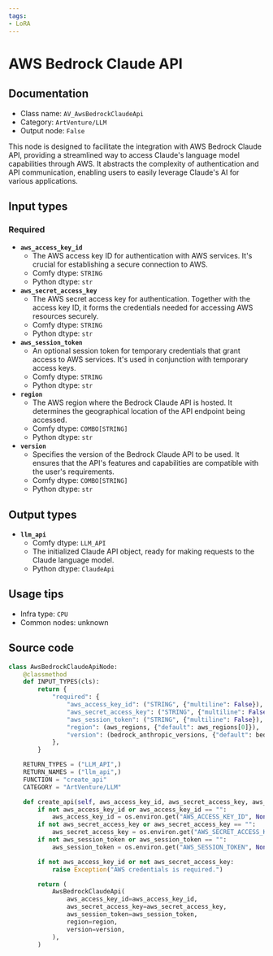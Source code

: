 ```yaml
---
tags:
- LoRA
---
```


# AWS Bedrock Claude API
## Documentation
- Class name: `AV_AwsBedrockClaudeApi`
- Category: `ArtVenture/LLM`
- Output node: `False`

This node is designed to facilitate the integration with AWS Bedrock Claude API, providing a streamlined way to access Claude's language model capabilities through AWS. It abstracts the complexity of authentication and API communication, enabling users to easily leverage Claude's AI for various applications.
## Input types
### Required
- **`aws_access_key_id`**
    - The AWS access key ID for authentication with AWS services. It's crucial for establishing a secure connection to AWS.
    - Comfy dtype: `STRING`
    - Python dtype: `str`
- **`aws_secret_access_key`**
    - The AWS secret access key for authentication. Together with the access key ID, it forms the credentials needed for accessing AWS resources securely.
    - Comfy dtype: `STRING`
    - Python dtype: `str`
- **`aws_session_token`**
    - An optional session token for temporary credentials that grant access to AWS services. It's used in conjunction with temporary access keys.
    - Comfy dtype: `STRING`
    - Python dtype: `str`
- **`region`**
    - The AWS region where the Bedrock Claude API is hosted. It determines the geographical location of the API endpoint being accessed.
    - Comfy dtype: `COMBO[STRING]`
    - Python dtype: `str`
- **`version`**
    - Specifies the version of the Bedrock Claude API to be used. It ensures that the API's features and capabilities are compatible with the user's requirements.
    - Comfy dtype: `COMBO[STRING]`
    - Python dtype: `str`
## Output types
- **`llm_api`**
    - Comfy dtype: `LLM_API`
    - The initialized Claude API object, ready for making requests to the Claude language model.
    - Python dtype: `ClaudeApi`
## Usage tips
- Infra type: `CPU`
- Common nodes: unknown


## Source code
```python
class AwsBedrockClaudeApiNode:
    @classmethod
    def INPUT_TYPES(cls):
        return {
            "required": {
                "aws_access_key_id": ("STRING", {"multiline": False}),
                "aws_secret_access_key": ("STRING", {"multiline": False}),
                "aws_session_token": ("STRING", {"multiline": False}),
                "region": (aws_regions, {"default": aws_regions[0]}),
                "version": (bedrock_anthropic_versions, {"default": bedrock_anthropic_versions[0]}),
            },
        }

    RETURN_TYPES = ("LLM_API",)
    RETURN_NAMES = ("llm_api",)
    FUNCTION = "create_api"
    CATEGORY = "ArtVenture/LLM"

    def create_api(self, aws_access_key_id, aws_secret_access_key, aws_session_token, region, version):
        if not aws_access_key_id or aws_access_key_id == "":
            aws_access_key_id = os.environ.get("AWS_ACCESS_KEY_ID", None)
        if not aws_secret_access_key or aws_secret_access_key == "":
            aws_secret_access_key = os.environ.get("AWS_SECRET_ACCESS_KEY", None)
        if not aws_session_token or aws_session_token == "":
            aws_session_token = os.environ.get("AWS_SESSION_TOKEN", None)

        if not aws_access_key_id or not aws_secret_access_key:
            raise Exception("AWS credentials is required.")

        return (
            AwsBedrockClaudeApi(
                aws_access_key_id=aws_access_key_id,
                aws_secret_access_key=aws_secret_access_key,
                aws_session_token=aws_session_token,
                region=region,
                version=version,
            ),
        )

```
